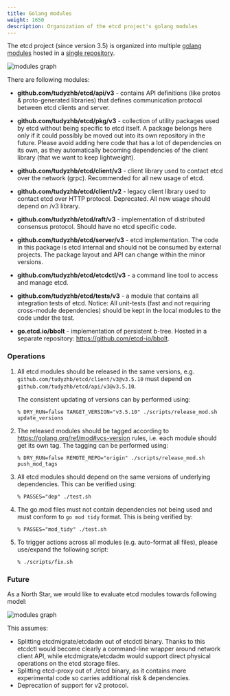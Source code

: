 ```yaml
---
title: Golang modules
weight: 1650
description: Organization of the etcd project's golang modules
---
```


The etcd project (since version 3.5) is organized into multiple 
[golang modules](https://golang.org/ref/mod) hosted  in a [single repository](https://golang.org/ref/mod#vcs-dir).

![modules graph](img/modules.svg)

There are following modules: 
  
  - **github.com/tudyzhb/etcd/api/v3** - contains API definitions
  (like protos & proto-generated libraries) that defines communication protocol
  between etcd clients and server.
  
  - **github.com/tudyzhb/etcd/pkg/v3** - collection of utility packages used by etcd
  without being specific to etcd itself. A package belongs here
  only if it could possibly be moved out into its own repository in the future.
  Please avoid adding here code that has a lot of dependencies on its own, as
  they automatically becoming dependencies of the client library
  (that we want to keep lightweight).

  - **github.com/tudyzhb/etcd/client/v3** - client library used to contact etcd over 
  the network (grpc). Recommended for all new usage of etcd. 
  
  - **github.com/tudyzhb/etcd/client/v2** - legacy client library used to contact etcd 
  over HTTP protocol. Deprecated. All new usage should depend on /v3 library.
  
  - **github.com/tudyzhb/etcd/raft/v3** - implementation of distributed consensus 
  protocol. Should have no etcd specific code.
  
  - **github.com/tudyzhb/etcd/server/v3** - etcd implementation.
  The code in this package is etcd internal and should not be consumed 
  by external projects. The package layout and API can change within the minor versions.
  
  - **github.com/tudyzhb/etcd/etcdctl/v3** - a command line tool to access and manage etcd. 
  
  - **github.com/tudyzhb/etcd/tests/v3** - a module that contains all integration tests of etcd.
    Notice: All unit-tests (fast and not requiring cross-module dependencies)
    should be kept in the local modules to the code under the test. 
  
  - **go.etcd.io/bbolt** - implementation of persistent b-tree.
    Hosted in a separate repository: https://github.com/etcd-io/bbolt.
    
    
### Operations

1. All etcd modules should be released in the same versions, e.g. 
   `github.com/tudyzhb/etcd/client/v3@v3.5.10` must depend on `github.com/tudyzhb/etcd/api/v3@v3.5.10`.
   
   The consistent updating of versions can by performed using: 
   ```shell script
   % DRY_RUN=false TARGET_VERSION="v3.5.10" ./scripts/release_mod.sh update_versions
   ```
2. The released modules should be tagged according to https://golang.org/ref/mod#vcs-version rules, 
   i.e. each module should get its own tag. 
   The tagging can be performed using: 
   ```shell script
   % DRY_RUN=false REMOTE_REPO="origin" ./scripts/release_mod.sh push_mod_tags    
   ```
   
3. All etcd modules should depend on the same versions of underlying dependencies.
   This can be verified using:
   ```shell script
   % PASSES="dep" ./test.sh
   ``` 
   
4. The go.mod files must not contain dependencies not being used and must
   conform to `go mod tidy` format. 
   This is being verified by: 
   ```
   % PASSES="mod_tidy" ./test.sh
   ```
   
5. To trigger actions across all modules (e.g. auto-format all files), please 
   use/expand the following script: 
   ```shell script
   % ./scripts/fix.sh
   ```
   
### Future 

As a North Star, we would like to evaluate etcd modules towards following model:

![modules graph](img/modules-future.svg)

This assumes:
  - Splitting etcdmigrate/etcdadm out of etcdctl binary. 
    Thanks to this etcdctl would become clearly a command-line wrapper 
    around network client API, 
    while etcdmigrate/etcdadm would support direct physical operations on the
    etcd storage files.
  - Splitting etcd-proxy out of ./etcd binary, as it contains more experimental code
    so carries additional risk & dependencies.
  - Deprecation of support for v2 protocol. 
